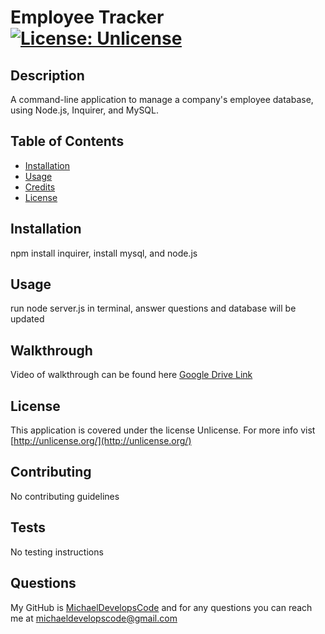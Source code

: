 # Employee Tracker [![License: Unlicense](https://img.shields.io/badge/license-Unlicense-blue.svg)](http://unlicense.org/)
  
  ## Description 
  A command-line application to manage a company's employee database, using Node.js, Inquirer, and MySQL.

  ## Table of Contents
  * [Installation](#installation)
  * [Usage](#usage)
  * [Credits](#credits)
  * [License](#license)
  
  ## Installation
  npm install inquirer, install mysql, and node.js

  ## Usage
  run node server.js in terminal, answer questions and database will be updated
  
  ## Walkthrough
  Video of walkthrough can be found here [Google Drive Link](https://drive.google.com/file/d/1qUBasn2mP8Har-pA-FZ8d7nJc1v_zv_S/view)

  ## License
  This application is covered under the license Unlicense. For more info vist [http://unlicense.org/](http://unlicense.org/)

  ## Contributing
  No contributing guidelines

  ## Tests
  No testing instructions

  ## Questions
  My GitHub is [MichaelDevelopsCode](https://github.com/MichaelDevelopsCode) and for any questions you can reach me at michaeldevelopscode@gmail.com
